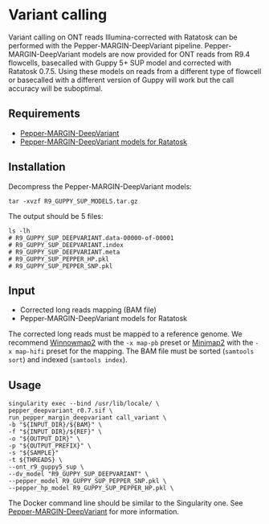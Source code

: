# Variant calling

Variant calling on ONT reads Illumina-corrected with Ratatosk can be performed with the Pepper-MARGIN-DeepVariant pipeline. Pepper-MARGIN-DeepVariant models are now provided for ONT reads from R9.4 flowcells, basecalled with Guppy 5+ SUP model and corrected with Ratatosk 0.7.5. Using these models on reads from a different type of flowcell or basecalled with a different version of Guppy will work but the call accuracy will be suboptimal.

## Requirements

* [Pepper-MARGIN-DeepVariant](https://github.com/kishwarshafin/pepper)
* [Pepper-MARGIN-DeepVariant models for Ratatosk](https://drive.google.com/file/d/1AbkKIGY19xbnvVI6PUF_R4YhVOLeXiZw/view?usp=sharing)

## Installation

Decompress the Pepper-MARGIN-DeepVariant models:
```
tar -xvzf R9_GUPPY_SUP_MODELS.tar.gz
```

The output should be 5 files:
```
ls -lh
# R9_GUPPY_SUP_DEEPVARIANT.data-00000-of-00001
# R9_GUPPY_SUP_DEEPVARIANT.index
# R9_GUPPY_SUP_DEEPVARIANT.meta
# R9_GUPPY_SUP_PEPPER_HP.pkl
# R9_GUPPY_SUP_PEPPER_SNP.pkl
```

## Input

* Corrected long reads mapping (BAM file)
* Pepper-MARGIN-DeepVariant models for Ratatosk

The corrected long reads must be mapped to a reference genome. We recommend [Winnowmap2](https://github.com/marbl/Winnowmap) with the `-x map-pb` preset or [Minimap2](https://github.com/lh3/minimap2) with the `-x map-hifi` preset for the mapping. The BAM file must be sorted (`samtools sort`) and indexed (`samtools index`).

## Usage

```
singularity exec --bind /usr/lib/locale/ \
pepper_deepvariant_r0.7.sif \
run_pepper_margin_deepvariant call_variant \
-b "${INPUT_DIR}/${BAM}" \
-f "${INPUT_DIR}/${REF}" \
-o "${OUTPUT_DIR}" \
-p "${OUTPUT_PREFIX}" \
-s "${SAMPLE}"
-t ${THREADS} \
--ont_r9_guppy5_sup \
--dv_model "R9_GUPPY_SUP_DEEPVARIANT" \
--pepper_model R9_GUPPY_SUP_PEPPER_SNP.pkl \
--pepper_hp_model R9_GUPPY_SUP_PEPPER_HP.pkl \
```

The Docker command line should be similar to the Singularity one. See [Pepper-MARGIN-DeepVariant](https://github.com/kishwarshafin/pepper) for more information.
